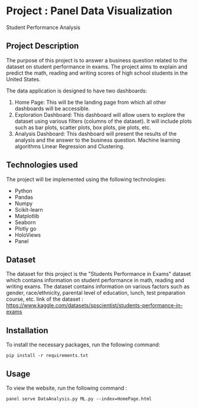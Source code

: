 # Project : Panel Data Visualization

Student Performance Analysis

## Project Description

The purpose of this project is to answer a business question related to the dataset on student performance in exams. The project aims to explain and predict the math, reading and writing scores of high school students in the United States. 

The data application is designed to have two dashboards: 

1. Home Page: This will be the landing page from which all other dashboards will be accessible. 
2. Exploration Dashboard: This dashboard will allow users to explore the dataset using various filters (columns of the dataset). It will include plots such as bar plots, scatter plots, box plots, pie plots, etc. 
3. Analysis Dashboard: This dashboard will present the results of the analysis and the answer to the business question. Machine learning algorithms Linear Regression and  Clustering.


## Technologies used

The project will be implemented using the following technologies:

- Python
- Pandas
- Numpy
- Scikit-learn
- Matplotlib
- Seaborn
- Plotly go
- HoloViews
- Panel


## Dataset

The dataset for this project is the "Students Performance in Exams" dataset which contains information on student performance in math, reading and writing exams. The dataset contains information on various factors such as gender, race/ethnicity, parental level of education, lunch, test preparation course, etc.
link of the dataset : https://www.kaggle.com/datasets/spscientist/students-performance-in-exams
  
## Installation
To install the necessary packages, run the following command:

`pip install -r requirements.txt`

## Usage

To view the website, run the following command : 

`panel serve DataAnalysis.py ML.py --index=HomePage.html`



